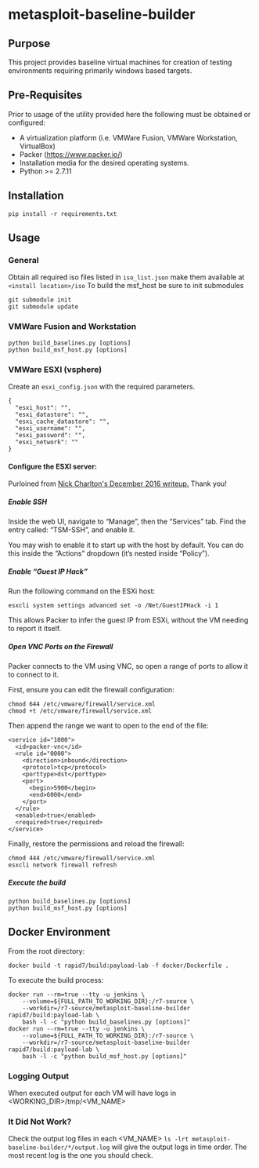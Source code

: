 # metasploit-baseline-builder
## Purpose
This project provides baseline virtual machines for creation of testing environments requiring primarily windows based targets.

## Pre-Requisites
Prior to usage of the utility provided here the following must be obtained or configured:

* A virtualization platform (i.e. VMWare Fusion, VMWare Workstation, VirtualBox)
* Packer (https://www.packer.io/)
* Installation media for the desired operating systems.
* Python >= 2.7.11

## Installation
```
pip install -r requirements.txt
````

## Usage
### General
Obtain all required iso files listed in `iso_list.json` make them available
at `<install location>/iso`
To build the msf_host be sure to init submodules
```
git submodule init
git submodule update
```


### VMWare Fusion and Workstation
```
python build_baselines.py [options]
python build_msf_host.py [options]
```

### VMWare ESXI (vsphere)
Create an `esxi_config.json` with the required parameters.
```
{
  "esxi_host": "",
  "esxi_datastore": "",
  "esxi_cache_datastore": "",
  "esxi_username": "",
  "esxi_password": "",
  "esxi_network": ""
}
```

#### Configure the ESXI server:
Purloined from [Nick Charlton's December 2016 writeup.](https://nickcharlton.net/posts/using-packer-esxi-6.html) Thank you! 

##### Enable SSH

Inside the web UI, navigate to “Manage”, then the “Services” tab. Find the entry called: “TSM-SSH”, and enable it.

You may wish to enable it to start up with the host by default. You can do this inside the “Actions” dropdown (it’s nested inside “Policy”).

##### Enable “Guest IP Hack”

Run the following command on the ESXi host:

```
esxcli system settings advanced set -o /Net/GuestIPHack -i 1
```

This allows Packer to infer the guest IP from ESXi, without the VM needing to report it itself.

##### Open VNC Ports on the Firewall

Packer connects to the VM using VNC, so open a range of ports to allow it to connect to it.

First, ensure you can edit the firewall configuration:

```
chmod 644 /etc/vmware/firewall/service.xml
chmod +t /etc/vmware/firewall/service.xml
```

Then append the range we want to open to the end of the file:

```
<service id="1000">
  <id>packer-vnc</id>
  <rule id="0000">
    <direction>inbound</direction>
    <protocol>tcp</protocol>
    <porttype>dst</porttype>
    <port>
      <begin>5900</begin>
      <end>6000</end>
    </port>
  </rule>
  <enabled>true</enabled>
  <required>true</required>
</service>
```

Finally, restore the permissions and reload the firewall:

```
chmod 444 /etc/vmware/firewall/service.xml
esxcli network firewall refresh
```

##### Execute the build
```
python build_baselines.py [options]
python build_msf_host.py [options]
```

## Docker Environment
From the root directory:
```
docker build -t rapid7/build:payload-lab -f docker/Dockerfile .
```

To execute the build process:
```
docker run --rm=true --tty -u jenkins \
    --volume=${FULL_PATH_TO_WORKING_DIR}:/r7-source \
    --workdir=/r7-source/metasploit-baseline-builder rapid7/build:payload-lab \
    bash -l -c "python build_baselines.py [options]"
docker run --rm=true --tty -u jenkins \
    --volume=${FULL_PATH_TO_WORKING_DIR}:/r7-source \
    --workdir=/r7-source/metasploit-baseline-builder rapid7/build:payload-lab \
    bash -l -c "python build_msf_host.py [options]"
```

### Logging Output
When executed output for each VM will have logs in <WORKING_DIR>/tmp/<VM_NAME>

### It Did Not Work?
Check the output log files in each <VM_NAME>
`ls -lrt metasploit-baseline-builder/*/output.log` will give the output logs in time order.  The most recent log is the one you should check.
